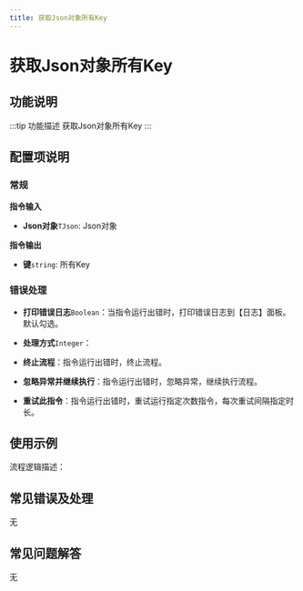 ```yaml
---
title: 获取Json对象所有Key
---
```


# 获取Json对象所有Key

## 功能说明

:::tip 功能描述
获取Json对象所有Key
:::

## 配置项说明

### 常规

**指令输入**

- **Json对象**`TJson`: Json对象


**指令输出**

- **键**`string`: 所有Key

### 错误处理

- **打印错误日志**`Boolean`：当指令运行出错时，打印错误日志到【日志】面板。默认勾选。

- **处理方式**`Integer`：

 - **终止流程**：指令运行出错时，终止流程。

 - **忽略异常并继续执行**：指令运行出错时，忽略异常，继续执行流程。

 - **重试此指令**：指令运行出错时，重试运行指定次数指令，每次重试间隔指定时长。

## 使用示例

流程逻辑描述：

## 常见错误及处理

无

## 常见问题解答

无

